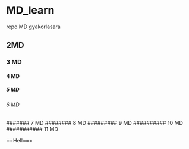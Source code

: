 # MD_learn
repo MD gyakorlasara
## 2MD
### 3 MD
#### 4 MD
##### 5 MD
###### 6 MD
####### 7 MD
######## 8 MD
######### 9 MD
########## 10 MD
########### 11 MD

==Hello==


